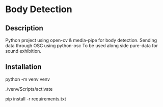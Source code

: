 # Body Detection

## Description

Python project using open-cv & media-pipe for body detection. Sending data through OSC using python-osc To be used along side pure-data for sound exhibition.

## Installation

python -m venv venv

./venv/Scripts/activate

pip install -r requirements.txt

